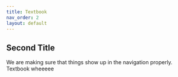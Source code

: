 ```yaml
---
title: Textbook
nav_order: 2
layout: default
---
```


## Second Title

We are making sure that things show up in the navigation properly. Textbook wheeeee
